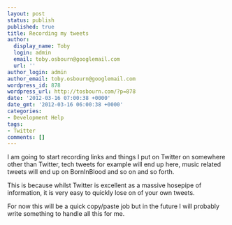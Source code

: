 ```yaml
---
layout: post
status: publish
published: true
title: Recording my tweets
author:
  display_name: Toby
  login: admin
  email: toby.osbourn@googlemail.com
  url: ''
author_login: admin
author_email: toby.osbourn@googlemail.com
wordpress_id: 878
wordpress_url: http://tosbourn.com/?p=878
date: '2012-03-16 07:00:38 +0000'
date_gmt: '2012-03-16 06:00:38 +0000'
categories:
- Development Help
tags:
- Twitter
comments: []
---
```

<p>I am going to start recording links and things I put on Twitter on somewhere other than Twitter, tech tweets for example will end up here, music related tweets will end up on BornInBlood and so on and so forth.</p>
<p>This is because whilst Twitter is excellent as a massive hosepipe of information, it is very easy to quickly lose on of your own tweets.</p>
<p>For now this will be a quick copy/paste job but in the future I will probably write something to handle all this for me.</p>
